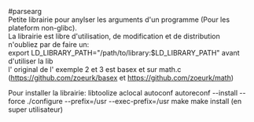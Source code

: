 #parsearg  
Petite librairie pour anylser les arguments d'un programme (Pour les plateform non-glibc).  
La librairie est libre d'utilisation, de modification et de distribution  
n'oubliez par de faire un:  
export LD_LIBRARY_PATH="/path/to/library:$LD_LIBRARY_PATH"
avant d'utiliser la lib  
l' original de l' exemple 2 et 3 est basex et sur math.c (https://github.com/zoeurk/basex et https://github.com/zoeurk/math)

Pour installer la librairie:
	libtoolize
	aclocal
	autoconf
	autoreconf --install --force
	./configure --prefix=/usr --exec-prefix=/usr
	make
	make install (en super utilisateur)

